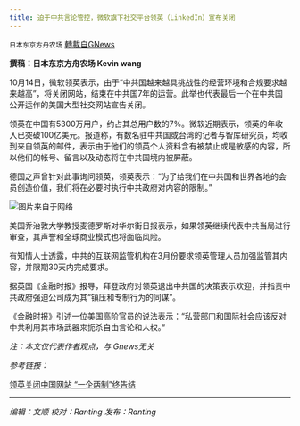 ```yaml
---
title: 迫于中共言论管控，微软旗下社交平台领英（LinkedIn）宣布关闭
---
```

`日本东京方舟农场` [轉載自GNews](https://gnews.org/zh-hans/1596208/)

**撰稿：日本东京方舟农场 Kevin wang**

10月14日，微软领英表示，由于“中共国越来越具挑战性的经营环境和合规要求越来越高”，将关闭网站，结束在中共国7年的运营。此举也代表最后一个在中共国公开运作的美国大型社交网站宣告关闭。

领英在中国有5300万用户，约占其总用户数的7%。微软近期表示，领英的年收入已突破100亿美元。报道称，有数名驻中共国或台湾的记者与智库研究员，均收到来自领英的邮件，表示由于他们的领英个人资料含有被禁止或是敏感的内容，所以他们的帐号、留言以及动态将在中共国境内被屏蔽。

德国之声曾针对此事询问领英，领英表示：“为了给我们在中共国和世界各地的会员创造价值，我们将在必要时执行中共政府对内容的限制。”

![](https://assets.gnews.org/wp-content/uploads/2021/10/59369558_303.jpg)图片来自于网络

美国乔治敦大学教授麦德罗斯对华尔街日报表示，如果领英继续代表中共当局进行审查，其声誉和全球商业模式也将面临风险。

有知情人士透露，中共的互联网监管机构在3月份要求领英管理人员加强监管其内容，并限期30天内完成要求。

据英国《金融时报》报导，拜登政府对领英退出中共国的决策表示欢迎，并指责中共政府强迫公司成为其“镇压和专制行为的同谋”。

《金融时报》引述一位美国高阶官员的说法表示：“私营部门和国际社会应该反对中共利用其市场武器来扼杀自由言论和人权。”

*注：本文仅代表作者观点，与 Gnews无关*

*参考链接：*

[领英关闭中国网站 “一企两制”终告结](https://www.dw.com/zh/%E9%A2%86%E8%8B%B1%E5%85%B3%E9%97%AD%E4%B8%AD%E5%9B%BD%E7%BD%91%E7%AB%99-%E4%B8%80%E4%BC%81%E4%B8%A4%E5%88%B6%E7%BB%88%E5%91%8A%E7%BB%93/a-59512205)

* * *

*编辑：文顺 校对：Ranting 发布：Ranting*
